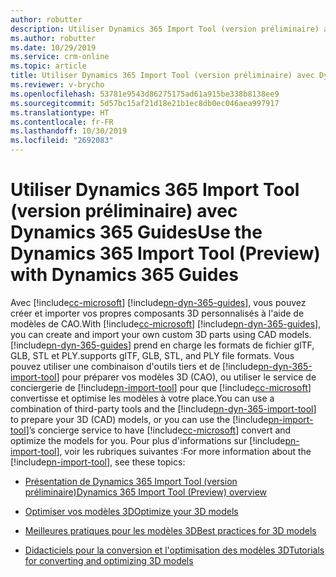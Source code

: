 ```yaml
---
author: robutter
description: Utiliser Dynamics 365 Import Tool (version préliminaire) avec Dynamics 365 Guides
ms.author: robutter
ms.date: 10/29/2019
ms.service: crm-online
ms.topic: article
title: Utiliser Dynamics 365 Import Tool (version préliminaire) avec Dynamics 365 Guides
ms.reviewer: v-brycho
ms.openlocfilehash: 53781e9543d86275175ad61a915be338b8138ee9
ms.sourcegitcommit: 5d57bc15af21d18e21b1ec8db0ec046aea997917
ms.translationtype: HT
ms.contentlocale: fr-FR
ms.lasthandoff: 10/30/2019
ms.locfileid: "2692083"
---
```

# <a name="use-the-dynamics-365-import-tool-preview-with-dynamics-365-guides"></a><span data-ttu-id="2408e-103">Utiliser Dynamics 365 Import Tool (version préliminaire) avec Dynamics 365 Guides</span><span class="sxs-lookup"><span data-stu-id="2408e-103">Use the Dynamics 365 Import Tool (Preview) with Dynamics 365 Guides</span></span>

<span data-ttu-id="2408e-104">Avec [!include[cc-microsoft](../includes/cc-microsoft.md)] [!include[pn-dyn-365-guides](../includes/pn-dyn-365-guides.md)], vous pouvez créer et importer vos propres composants 3D personnalisés à l'aide de modèles de CAO.</span><span class="sxs-lookup"><span data-stu-id="2408e-104">With [!include[cc-microsoft](../includes/cc-microsoft.md)] [!include[pn-dyn-365-guides](../includes/pn-dyn-365-guides.md)], you can create and import your own custom 3D parts using CAD models.</span></span> [!include[pn-dyn-365-guides](../includes/pn-dyn-365-guides.md)] <span data-ttu-id="2408e-105">prend en charge les formats de fichier glTF, GLB, STL et PLY.</span><span class="sxs-lookup"><span data-stu-id="2408e-105">supports glTF, GLB, STL, and PLY file formats.</span></span> <span data-ttu-id="2408e-106">Vous pouvez utiliser une combinaison d'outils tiers et de [!include[pn-dyn-365-import-tool](../includes/pn-dyn-365-import-tool.md)] pour préparer vos modèles 3D (CAO), ou utiliser le service de conciergerie de [!include[pn-import-tool](../includes/pn-import-tool.md)] pour que [!include[cc-microsoft](../includes/cc-microsoft.md)] convertisse et optimise les modèles à votre place.</span><span class="sxs-lookup"><span data-stu-id="2408e-106">You can use a combination of third-party tools and the [!include[pn-dyn-365-import-tool](../includes/pn-dyn-365-import-tool.md)] to prepare your 3D (CAD) models, or you can use the [!include[pn-import-tool](../includes/pn-import-tool.md)]’s concierge service to have [!include[cc-microsoft](../includes/cc-microsoft.md)] convert and optimize the models for you.</span></span> <span data-ttu-id="2408e-107">Pour plus d'informations sur [!include[pn-import-tool](../includes/pn-import-tool.md)], voir les rubriques suivantes :</span><span class="sxs-lookup"><span data-stu-id="2408e-107">For more information about the [!include[pn-import-tool](../includes/pn-import-tool.md)], see these topics:</span></span>

- [<span data-ttu-id="2408e-108">Présentation de Dynamics 365 Import Tool (version préliminaire)</span><span class="sxs-lookup"><span data-stu-id="2408e-108">Dynamics 365 Import Tool (Preview) overview</span></span>](https://docs.microsoft.com/dynamics365/mixed-reality/import-tool/index)

- [<span data-ttu-id="2408e-109">Optimiser vos modèles 3D</span><span class="sxs-lookup"><span data-stu-id="2408e-109">Optimize your 3D models</span></span>](https://docs.microsoft.com/dynamics365/mixed-reality/import-tool/optimize-models)

- [<span data-ttu-id="2408e-110">Meilleures pratiques pour les modèles 3D</span><span class="sxs-lookup"><span data-stu-id="2408e-110">Best practices for 3D models</span></span>](https://docs.microsoft.com/dynamics365/mixed-reality/import-tool/best-practices)

- [<span data-ttu-id="2408e-111">Didacticiels pour la conversion et l'optimisation des modèles 3D</span><span class="sxs-lookup"><span data-stu-id="2408e-111">Tutorials for converting and optimizing 3D models</span></span>](https://docs.microsoft.com/dynamics365/mixed-reality/import-tool/tutorials-overview)


